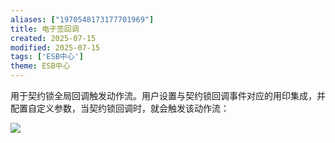 ```yaml
---
aliases: ["1970548173177701969"]
title: 电子签回调
created: 2025-07-15
modified: 2025-07-15
tags: ['ESB中心']
theme: ESB中心
---
```


用于契约锁全局回调触发动作流。用户设置与契约锁回调事件对应的用印集成，并配置自定义参数，当契约锁回调时，就会触发该动作流：

![](3bcc2732a129781962c17e4ea7ff97fd.jpg)